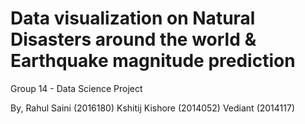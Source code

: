 # Data visualization on Natural Disasters around the world & Earthquake magnitude prediction

Group 14 - Data Science Project

By,
Rahul Saini (2016180)
Kshitij Kishore (2014052)
Vediant (2014117)
